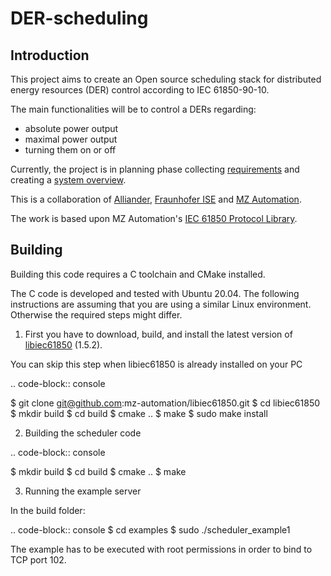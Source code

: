 # DER-scheduling

## Introduction

This project aims to create an Open source scheduling stack for distributed energy resources (DER) control according to IEC 61850-90-10.

The main functionalities will be to control a DERs regarding:
- absolute power output
- maximal power output
- turning them on or off

Currently, the project is in planning phase collecting [requirements](https://github.com/alliander-opensource/der-scheduling/blob/main/REQUIREMENTS.md) and creating a [system overview](https://raw.githubusercontent.com/alliander-opensource/der-scheduling/main/images/system-overview.drawio.png).


This is a collaboration of [Alliander](alliander.com), [Fraunhofer ISE](https://www.ise.fraunhofer.de/) and [MZ Automation](https://www.mz-automation.de). 

The work is based upon MZ Automation's [IEC 61850 Protocol Library](https://www.mz-automation.de/communication-protocols/iec-61850-protocol-library/).

## Building

Building this code requires a C toolchain and CMake installed.

The C code is developed and tested with Ubuntu 20.04. The following instructions are assuming that you are using a similar Linux environment. Otherwise the required steps might differ.

1. First you have to download, build, and install the latest version of [libiec61850](https://github.com/mz-automation/libiec61850) (1.5.2).

You can skip this step when libiec61850 is already installed on your PC

.. code-block:: console

  $ git clone git@github.com:mz-automation/libiec61850.git
  $ cd libiec61850
  $ mkdir build
  $ cd build
  $ cmake ..
  $ make
  $ sudo make install

2. Building the scheduler code

.. code-block:: console

  $ mkdir build
  $ cd build
  $ cmake ..
  $ make

3. Running the example server

In the build folder:

.. code-block:: console
  $ cd examples
  $ sudo ./scheduler_example1

The example has to be executed with root permissions in order to bind to TCP port 102.






